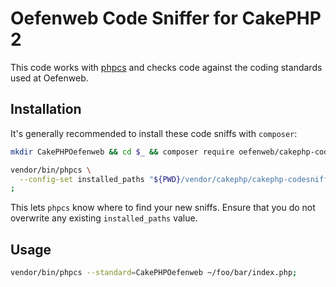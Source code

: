 # Oefenweb Code Sniffer for CakePHP 2

This code works with [phpcs](https://github.com/squizlabs/PHP_CodeSniffer) and checks code against the coding standards used at Oefenweb.

## Installation

It's generally recommended to install these code sniffs with `composer`:

```sh
mkdir CakePHPOefenweb && cd $_ && composer require oefenweb/cakephp-codesniffer=^2.0.0;
```

```sh
vendor/bin/phpcs \
  --config-set installed_paths "${PWD}/vendor/cakephp/cakephp-codesniffer,${PWD}/vendor/oefenweb/cakephp-codesniffer" \
;
```

This lets `phpcs` know where to find your new sniffs. Ensure that you do not overwrite any existing `installed_paths` value.

## Usage

```sh
vendor/bin/phpcs --standard=CakePHPOefenweb ~/foo/bar/index.php;
```
